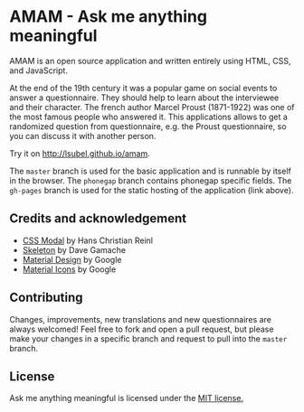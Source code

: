 # AMAM - Ask me anything meaningful
AMAM is an open source application and written entirely using HTML, CSS, and JavaScript.

At the end of the 19th century it was a popular game on social events to answer a questionnaire. They should help to learn about the interviewee and their character. The french author Marcel Proust (1871-1922) was one of the most famous people who answered it. This applications allows to get a randomized question from questionnaire, e.g. the Proust questionnaire, so you can discuss it with another person.

Try it on http://lsubel.github.io/amam.

The `master` branch is used for the basic application and is runnable by itself in the browser. The `phonegap` branch contains phonegap specific fields. The `gh-pages` branch is used for the static hosting of the application (link above).

## Credits and acknowledgement
* [CSS Modal](https://drublic.github.io/css-modal/) by Hans Christian Reinl
* [Skeleton](https://github.com/dhg/Skeleton) by Dave Gamache
* [Material Design](https://www.google.com/design/spec/material-design/introduction.html) by Google
* [Material Icons](https://github.com/google/material-design-icons) by Google

## Contributing
Changes, improvements, new translations and new questionnaires are always welcomed! Feel free to fork and open a pull request, but please make your changes in a specific branch and request to pull into the `master` branch.

## License
Ask me anything meaningful is licensed under the [MIT license.](https://github.com/Sheak90/amam/blob/master/LICENSE.txt)
